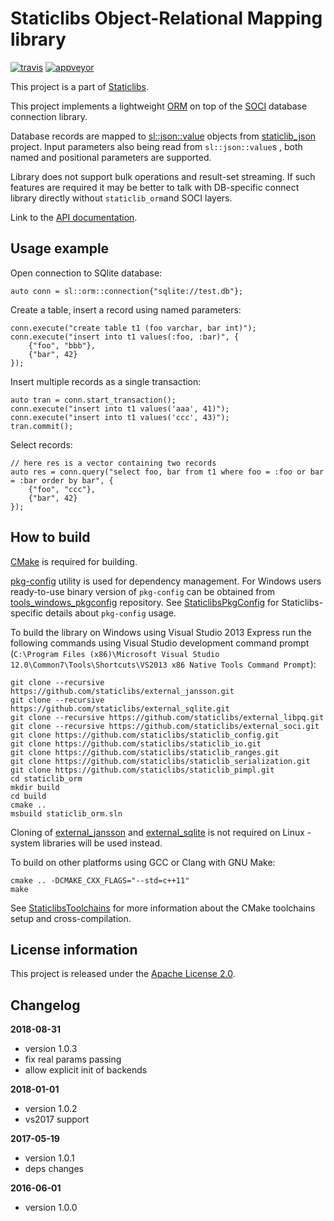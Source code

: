 Staticlibs Object-Relational Mapping library
============================================

[![travis](https://travis-ci.org/staticlibs/staticlib_orm.svg?branch=master)](https://travis-ci.org/staticlibs/staticlib_orm)
[![appveyor](https://ci.appveyor.com/api/projects/status/github/staticlibs/staticlib_orm?svg=true)](https://ci.appveyor.com/project/staticlibs/staticlib-orm)

This project is a part of [Staticlibs](http://staticlibs.net/).

This project implements a lightweight [ORM](https://en.wikipedia.org/wiki/Object-relational_mapping) 
on top of the [SOCI](https://github.com/staticlibs/external_soci) database connection library.

Database records are mapped to [sl::json::value](http://staticlibs.net/staticlib_json/docs/html/classstaticlib_1_1json_1_1value.html)
objects from [staticlib_json](https://github.com/staticlibs/staticlib_json) project. 
Input parameters also being read from `sl::json::value`s , both named and positional parameters are supported.

Library does not support bulk operations and result-set streaming. If such features are required
it may be better to talk with DB-specific connect library directly without `staticlib_orm`and SOCI layers.

Link to the [API documentation](http://staticlibs.github.io/staticlib_orm/docs/html/namespacestaticlib_1_1orm.html).

Usage example
-------------

Open connection to SQlite database:

    auto conn = sl::orm::connection{"sqlite://test.db"};

Create a table, insert a record using named parameters:

    conn.execute("create table t1 (foo varchar, bar int)");
    conn.execute("insert into t1 values(:foo, :bar)", {
        {"foo", "bbb"},
        {"bar", 42}
    });

Insert multiple records as a single transaction:

    auto tran = conn.start_transaction();
    conn.execute("insert into t1 values('aaa', 41)");
    conn.execute("insert into t1 values('ccc', 43)");
    tran.commit();

Select records:

    // here res is a vector containing two records
    auto res = conn.query("select foo, bar from t1 where foo = :foo or bar = :bar order by bar", {
        {"foo", "ccc"}, 
        {"bar", 42}
    });

How to build
------------

[CMake](http://cmake.org/) is required for building.

[pkg-config](http://www.freedesktop.org/wiki/Software/pkg-config/) utility is used for dependency management.
For Windows users ready-to-use binary version of `pkg-config` can be obtained from [tools_windows_pkgconfig](https://github.com/staticlibs/tools_windows_pkgconfig) repository.
See [StaticlibsPkgConfig](https://github.com/staticlibs/wiki/wiki/StaticlibsPkgConfig) for Staticlibs-specific details about `pkg-config` usage.

To build the library on Windows using Visual Studio 2013 Express run the following commands using
Visual Studio development command prompt 
(`C:\Program Files (x86)\Microsoft Visual Studio 12.0\Common7\Tools\Shortcuts\VS2013 x86 Native Tools Command Prompt`):

    git clone --recursive https://github.com/staticlibs/external_jansson.git
    git clone --recursive https://github.com/staticlibs/external_sqlite.git
    git clone --recursive https://github.com/staticlibs/external_libpq.git
    git clone --recursive https://github.com/staticlibs/external_soci.git
    git clone https://github.com/staticlibs/staticlib_config.git
    git clone https://github.com/staticlibs/staticlib_io.git
    git clone https://github.com/staticlibs/staticlib_ranges.git
    git clone https://github.com/staticlibs/staticlib_serialization.git
    git clone https://github.com/staticlibs/staticlib_pimpl.git
    cd staticlib_orm
    mkdir build
    cd build
    cmake .. 
    msbuild staticlib_orm.sln

Cloning of [external_jansson](https://github.com/staticlibs/external_jansson.git) and 
[external_sqlite](https://github.com/staticlibs/external_sqlite.git) is not required on Linux - 
system libraries will be used instead.

To build on other platforms using GCC or Clang with GNU Make:

    cmake .. -DCMAKE_CXX_FLAGS="--std=c++11"
    make

See [StaticlibsToolchains](https://github.com/staticlibs/wiki/wiki/StaticlibsToolchains) for 
more information about the CMake toolchains setup and cross-compilation.

License information
-------------------

This project is released under the [Apache License 2.0](http://www.apache.org/licenses/LICENSE-2.0).

Changelog
---------

**2018-08-31**

 * version 1.0.3
 * fix real params passing
 * allow explicit init of backends

**2018-01-01**

 * version 1.0.2
 * vs2017 support

**2017-05-19**

 * version 1.0.1
 * deps changes

**2016-06-01**

 * version 1.0.0
